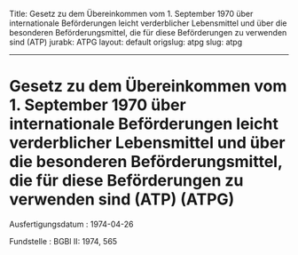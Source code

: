 Title: Gesetz zu dem Übereinkommen vom 1. September 1970 über internationale Beförderungen
  leicht verderblicher Lebensmittel und über die besonderen Beförderungsmittel, die
  für diese Beförderungen zu verwenden sind (ATP)
jurabk: ATPG
layout: default
origslug: atpg
slug: atpg

---

# Gesetz zu dem Übereinkommen vom 1. September 1970 über internationale Beförderungen leicht verderblicher Lebensmittel und über die besonderen Beförderungsmittel, die für diese Beförderungen zu verwenden sind (ATP) (ATPG)

Ausfertigungsdatum
:   1974-04-26

Fundstelle
:   BGBl II: 1974, 565

